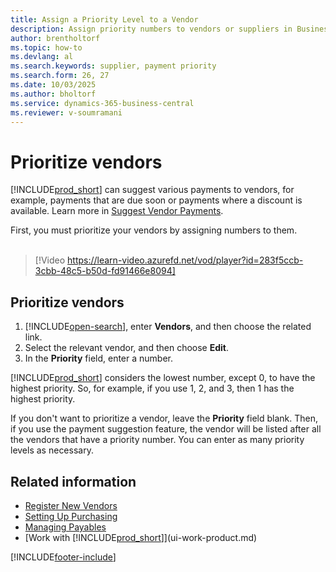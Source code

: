 ```yaml
---
title: Assign a Priority Level to a Vendor
description: Assign priority numbers to vendors or suppliers in Business Central to streamline payment suggestions and manage payables efficiently.
author: brentholtorf
ms.topic: how-to
ms.devlang: al
ms.search.keywords: supplier, payment priority
ms.search.form: 26, 27
ms.date: 10/03/2025
ms.author: bholtorf
ms.service: dynamics-365-business-central
ms.reviewer: v-soumramani
---
```


# Prioritize vendors

[!INCLUDE[prod_short](includes/prod_short.md)] can suggest various payments to vendors, for example, payments that are due soon or payments where a discount is available. Learn more in [Suggest Vendor Payments](payables-how-suggest-vendor-payments.md).

First, you must prioritize your vendors by assigning numbers to them.
<br><br>
> [!Video https://learn-video.azurefd.net/vod/player?id=283f5ccb-3cbb-48c5-b50d-fd91466e8094]

## Prioritize vendors

1. [!INCLUDE[open-search](includes/open-search.md)], enter **Vendors**, and then choose the related link.
2. Select the relevant vendor, and then choose **Edit**.
3. In the **Priority** field, enter a number.

[!INCLUDE[prod_short](includes/prod_short.md)] considers the lowest number, except 0, to have the highest priority. So, for example, if you use 1, 2, and 3, then 1 has the highest priority.

If you don't want to prioritize a vendor, leave the **Priority** field blank. Then, if you use the payment suggestion feature, the vendor will be listed after all the vendors that have a priority number. You can enter as many priority levels as necessary.

## Related information

- [Register New Vendors](purchasing-how-register-new-vendors.md)  
- [Setting Up Purchasing](purchasing-setup-purchasing.md)  
- [Managing Payables](payables-manage-payables.md)  
- [Work with [!INCLUDE[prod_short](includes/prod_short.md)]](ui-work-product.md)

[!INCLUDE[footer-include](includes/footer-banner.md)]
